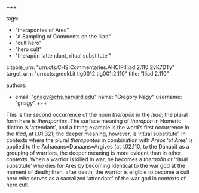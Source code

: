 +++

tags:
- "therapontes of Ares"
- "A Sampling of Comments on the Iliad"
- "cult hero"
- "hero cult"
- "therapōn &#39;attendant, ritual substitute&#39;"

citable_urn: "urn:cts:CHS:Commentaries.AHCIP:Iliad.2.110.2vK7DTy"
target_urn: "urn:cts:greekLit:tlg0012.tlg001:2.110"
title: "Iliad 2.110"

authors:
- email: "gnagy@chs.harvard.edu"
  name: "Gregory Nagy"
  username: "gnagy"
+++

<p>This is the second occurrence of the noun <em>therapōn</em> in the <em>Iliad</em>; the plural form here is <em>therapontes</em>. The surface meaning of <em>therapōn</em> in Homeric diction is ‘attendant’, and a fitting example is the word’s first occurrence in the <em>Iliad</em>, at I.01.321; the deeper meaning, however, is ‘ritual substitute’. In contexts where the plural <em>therapontes</em> in combination with <em>Arēos</em> ‘of Ares’ is applied to the Achaeans=Danaans=Argives (at I.02.110, to the Danaoi) as a grouping of warriors, the deeper meaning is more evident than in other contexts. When a warrior is killed in war, he becomes a <em>therapōn</em> or ‘ritual substitute’ who dies for Ares by becoming identical to the war god at the moment of death; then, after death, the warrior is eligible to become a cult hero who serves as a sacralized ‘attendant’ of the war god in contexts of hero cult.</p>